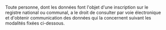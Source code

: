 Toute personne, dont les données font l'objet d'une inscription sur le registre national ou communal, a le droit de consulter par voie électronique et d'obtenir communication des données qui la concernent suivant les modalités fixées ci-dessous.